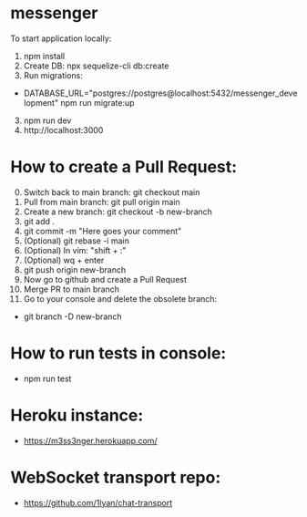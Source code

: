 # messenger

To start application locally:
1. npm install
2. Create DB: npx sequelize-cli db:create
3. Run migrations: 
 - DATABASE_URL="postgres://postgres@localhost:5432/messenger_development" npm run migrate:up
3. npm run dev
4. http://localhost:3000

# How to create a Pull Request:
0. Switch back to main branch: git checkout main
1. Pull from main branch: git pull origin main
2. Create a new branch: git checkout -b new-branch
3. git add .
4. git commit -m "Here goes your comment"
5. (Optional) git rebase -i main
6. (Optional) In vim: "shift + :"
7. (Optional) wq + enter
8. git push origin new-branch
9. Now go to github and create a Pull Request
10. Merge PR to main branch
11. Go to your console and delete the obsolete branch:
 - git branch -D new-branch

# How to run tests in console:
 - npm run test

# Heroku instance:
 - https://m3ss3nger.herokuapp.com/

# WebSocket transport repo:
 - https://github.com/1lyan/chat-transport